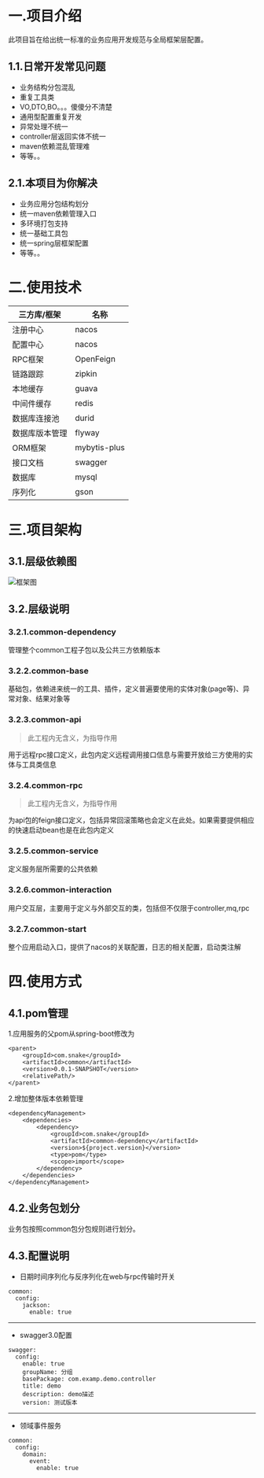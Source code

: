 # 一.项目介绍
此项目旨在给出统一标准的业务应用开发规范与全局框架层配置。
  
## 1.1.日常开发常见问题
- 业务结构分包混乱
- 重复工具类
- VO,DTO,BO。。。傻傻分不清楚
- 通用型配置重复开发
- 异常处理不统一
- controller层返回实体不统一
- maven依赖混乱管理难
- 等等。。

## 2.1.本项目为你解决
- 业务应用分包结构划分
- 统一maven依赖管理入口
- 多环境打包支持
- 统一基础工具包
- 统一spring层框架配置
- 等等。。

# 二.使用技术
三方库/框架 | 名称
---|---
注册中心 | nacos
配置中心 | nacos
RPC框架 | OpenFeign
链路跟踪 | zipkin
本地缓存 | guava
中间件缓存 | redis
数据库连接池 | durid
数据库版本管理 | flyway
ORM框架 | mybytis-plus
接口文档 | swagger
数据库 | mysql
序列化 | gson

# 三.项目架构
## 3.1.层级依赖图
![框架图](./doc/ArchitectureLevel.png)
## 3.2.层级说明
### 3.2.1.common-dependency
管理整个common工程子包以及公共三方依赖版本

### 3.2.2.common-base
基础包，依赖进来统一的工具、插件，定义普遍要使用的实体对象(page等)、异常对象、结果对象等

### 3.2.3.common-api
> 此工程内无含义，为指导作用

用于远程rpc接口定义，此包内定义远程调用接口信息与需要开放给三方使用的实体与工具类信息

### 3.2.4.common-rpc
> 此工程内无含义，为指导作用

为api包的feign接口定义，包括异常回滚策略也会定义在此处。如果需要提供相应的快速启动bean也是在此包内定义

### 3.2.5.common-service
定义服务层所需要的公共依赖

### 3.2.6.common-interaction
用户交互层，主要用于定义与外部交互的类，包括但不仅限于controller,mq,rpc

### 3.2.7.common-start
整个应用启动入口，提供了nacos的关联配置，日志的相关配置，启动类注解

# 四.使用方式
## 4.1.pom管理
1.应用服务的父pom从spring-boot修改为

```
<parent>
    <groupId>com.snake</groupId>
    <artifactId>common</artifactId>
    <version>0.0.1-SNAPSHOT</version>
    <relativePath/>
</parent>
```

2.增加整体版本依赖管理

```
<dependencyManagement>
    <dependencies>
        <dependency>
            <groupId>com.snake</groupId>
            <artifactId>common-dependency</artifactId>
            <version>${project.version}</version>
            <type>pom</type>
            <scope>import</scope>
        </dependency>
    </dependencies>
</dependencyManagement>
```

## 4.2.业务包划分
业务包按照common包分包规则进行划分。

## 4.3.配置说明
- 日期时间序列化与反序列化在web与rpc传输时开关

```
common:
  config:
    jackson:
      enable: true
```


---
- swagger3.0配置

```
swagger:
  config:
    enable: true
    groupName: 分组
    basePackage: com.examp.demo.controller
    title: demo
    description: demo描述
    version: 测试版本
```

---

- 领域事件服务

```
common:
  config:
    domain:
      event:
        enable: true
```

